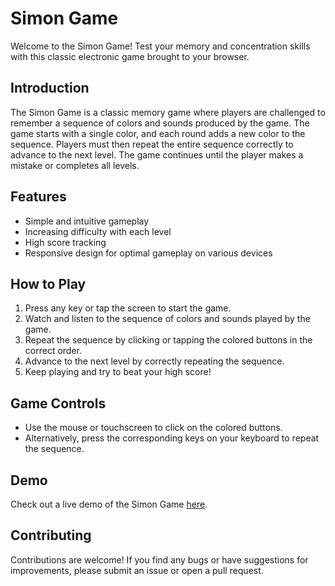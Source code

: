 # Simon Game
Welcome to the Simon Game! Test your memory and concentration skills with this classic electronic game brought to your browser.

## Introduction
The Simon Game is a classic memory game where players are challenged to remember a sequence of colors and sounds produced by the game. The game starts with a single color, and each round adds a new color to the sequence. Players must then repeat the entire sequence correctly to advance to the next level. The game continues until the player makes a mistake or completes all levels.

## Features
- Simple and intuitive gameplay
- Increasing difficulty with each level
- High score tracking
- Responsive design for optimal gameplay on various devices

## How to Play
1. Press any key or tap the screen to start the game.
2. Watch and listen to the sequence of colors and sounds played by the game.
3. Repeat the sequence by clicking or tapping the colored buttons in the correct order.
4. Advance to the next level by correctly repeating the sequence.
5. Keep playing and try to beat your high score!

## Game Controls
- Use the mouse or touchscreen to click on the colored buttons.
- Alternatively, press the corresponding keys on your keyboard to repeat the sequence.

## Demo
Check out a live demo of the Simon Game [here](https://simongame.freewebhostmost.com/).

## Contributing
Contributions are welcome! If you find any bugs or have suggestions for improvements, please submit an issue or open a pull request.


